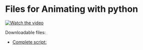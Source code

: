 # Files for Animating with python

[![Watch the video](https://img.youtube.com/vi/ID/default.jpg)](https://youtu.be/ID)

Downloadable files:
- [Complete script:](URL)
